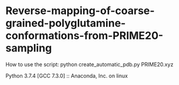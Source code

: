 # Reverse-mapping-of-coarse-grained-polyglutamine-conformations-from-PRIME20-sampling

How to use the script:
python create_automatic_pdb.py  PRIME20.xyz


Python 3.7.4 
[GCC 7.3.0] :: Anaconda, Inc. on linux

